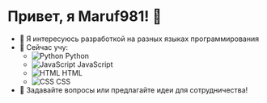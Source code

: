 # Привет, я Maruf981! 👋

- 👀 Я интересуюсь разработкой на разных языках программирования
- 🌱 Сейчас учу:
  - ![Python](https://upload.wikimedia.org/wikipedia/commons/c/c3/Python-logo-notext.svg) Python
  - ![JavaScript](https://upload.wikimedia.org/wikipedia/commons/6/69/JavaScript-logo.png) JavaScript
  - ![HTML](https://upload.wikimedia.org/wikipedia/commons/6/61/HTML5_logo_and_wordmark.svg) HTML
  - ![CSS](https://upload.wikimedia.org/wikipedia/commons/6/63/CSS3_logo.svg) CSS
- 💬 Задавайте вопросы или предлагайте идеи для сотрудничества!

<!---
Maruf981/Maruf981 is a ✨ special ✨ repository because its `README.md` (this file) appears on your GitHub profile.
You can click the Preview link to take a look at your changes.
--->
